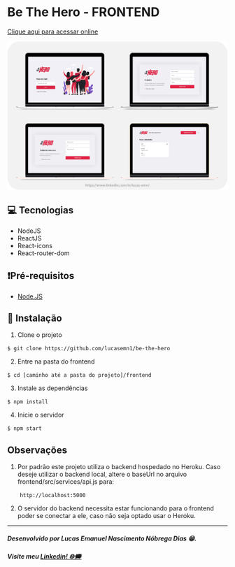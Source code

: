 # Be The Hero - FRONTEND

[Clique aqui para acessar online](https://bethehero01.netlify.app/)

![Frontend do Be The Hero](https://raw.githubusercontent.com/lucasemn1/be-the-hero/master/frontend/public/frontend.jpg)
    
## 💻 Tecnologias 
* NodeJS
* ReactJS
* React-icons
* React-router-dom

## ❗Pré-requisitos
* [Node.JS](https://nodejs.org/en/)

## 📝 Instalação

1. Clone o projeto
```
$ git clone https://github.com/lucasemn1/be-the-hero
```

2. Entre na pasta do frontend
```
$ cd [caminho até a pasta do projeto]/frontend
```

3. Instale as dependências
```
$ npm install
```

4. Inicie o servidor 
```
$ npm start
```

## Observações

1. Por padrão este projeto utiliza o backend hospedado no Heroku. Caso deseje utilizar o backend local, altere o baseUrl no arquivo frontend/src/services/api.js para:

````
    http://localhost:5000
````

2. O servidor do backend necessita estar funcionando para o frontend poder se conectar a ele, caso não seja optado usar o Heroku.

<hr/>

##### Desenvolvido por Lucas Emanuel Nascimento Nóbrega Dias 😁.
##### Visite meu [Linkedin! 🌐🗯](https://www.linkedin.com/in/lucas-emn/) 
